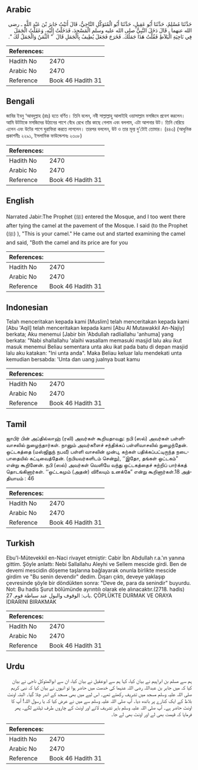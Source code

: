 ## Arabic


<div dir="rtl" lang="ar" style={{fontSize:'larger',backgroundColor:'#f8f9fa',padding:20}}>
حَدَّثَنَا مُسْلِمٌ، حَدَّثَنَا أَبُو عَقِيلٍ، حَدَّثَنَا أَبُو الْمُتَوَكِّلِ النَّاجِيُّ، قَالَ أَتَيْتُ جَابِرَ بْنَ عَبْدِ اللَّهِ ـ رضى الله عنهما ـ قَالَ دَخَلَ النَّبِيُّ صلى الله عليه وسلم الْمَسْجِدَ، فَدَخَلْتُ إِلَيْهِ، وَعَقَلْتُ الْجَمَلَ فِي نَاحِيَةِ الْبَلاَطِ فَقُلْتُ هَذَا جَمَلُكَ‏.‏ فَخَرَجَ فَجَعَلَ يُطِيفُ بِالْجَمَلِ قَالَ ‏ "‏ الثَّمَنُ وَالْجَمَلُ لَكَ ‏"‏‏.‏
</div>
<div style={{backgroundColor:'#f8f9fa',padding:20, marginBottom: 10}}><table> <thead> <tr> <th>References:</th> <th></th> </tr> </thead> <tbody><tr><td>Hadith No</td><td>2470</td></tr><tr><td>Arabic No</td><td>2470</td></tr><tr><td>Reference</td><td>Book 46 Hadith 31</td></tr></tbody></table></div>

## Bengali


<div dir="ltr" lang="bn" style={{fontSize:'larger',backgroundColor:'#f8f9fa',padding:20}}>
জাবির ইবনু ‘আবদুল্লাহ (রাঃ) হতে বর্ণিত। তিনি বলেন, নবী সাল্লাল্লাহু আলাইহি ওয়াসাল্লাম মসজিদে প্রবেশ করলেন। আমি উটটাকে মসজিদের উঠানের পাশে বেঁধে রেখে তাঁর কাছে গেলাম এবং বললাম, এটা আপনার উট। তিনি বেরিয়ে এলেন এবং উটের পাশে ঘুরাফিরা করতে লাগলেন। তারপর বললেন, উট ও তার মূল্য দু’টোই তোমার। (৪৪৩) (আধুনিক প্রকাশনীঃ ২২৯১, ইসলামিক ফাউন্ডেশনঃ ২৩০৮)
</div>
<div style={{backgroundColor:'#f8f9fa',padding:20, marginBottom: 10}}><table> <thead> <tr> <th>References:</th> <th></th> </tr> </thead> <tbody><tr><td>Hadith No</td><td>2470</td></tr><tr><td>Arabic No</td><td>2470</td></tr><tr><td>Reference</td><td>Book 46 Hadith 31</td></tr></tbody></table></div>

## English


<div dir="ltr" lang="en" style={{fontSize:'larger',backgroundColor:'#f8f9fa',padding:20}}>
Narrated Jabir:The Prophet (ﷺ) entered the Mosque, and I too went there after tying the camel at the pavement of the Mosque. I said (to the Prophet (ﷺ) ), "This is your camel." He came out and started examining the camel and said, "Both the camel and its price are for you
</div>
<div style={{backgroundColor:'#f8f9fa',padding:20, marginBottom: 10}}><table> <thead> <tr> <th>References:</th> <th></th> </tr> </thead> <tbody><tr><td>Hadith No</td><td>2470</td></tr><tr><td>Arabic No</td><td>2470</td></tr><tr><td>Reference</td><td>Book 46 Hadith 31</td></tr></tbody></table></div>

## Indonesian


<div dir="ltr" lang="id" style={{fontSize:'larger',backgroundColor:'#f8f9fa',padding:20}}>
Telah menceritakan kepada kami [Muslim] telah menceritakan kepada kami [Abu 'Aqil] telah menceritakan kepada kami [Abu Al Mutawakkil An-Najiy] berkata; Aku menemui [Jabir bin 'Abdullah radliallahu 'anhuma] yang berkata: "Nabi shallallahu 'alaihi wasallam memasuki masjid lalu aku ikut masuk menemui Beliau sementara unta aku ikat pada batu di depan masjid lalu aku katakan: "Ini unta anda". Maka Beliau keluar lalu mendekati unta kemudian bersabda: 'Unta dan uang jualnya buat kamu
</div>
<div style={{backgroundColor:'#f8f9fa',padding:20, marginBottom: 10}}><table> <thead> <tr> <th>References:</th> <th></th> </tr> </thead> <tbody><tr><td>Hadith No</td><td>2470</td></tr><tr><td>Arabic No</td><td>2470</td></tr><tr><td>Reference</td><td>Book 46 Hadith 31</td></tr></tbody></table></div>

## Tamil


<div dir="ltr" lang="ta" style={{fontSize:'larger',backgroundColor:'#f8f9fa',padding:20}}>
ஜாபிர் பின் அப்தில்லாஹ் (ரலி) அவர்கள் கூறியதாவது: நபி (ஸல்) அவர்கள் பள்ளிவாசலில் நுழைந்தார்கள். நானும் அவர்களைச் சந்திக்கப் பள்ளிவாசலில் நுழைந்தேன். ஒட்டகத்தை (மஸ்ஜிதுந் நபவீ) பள்ளி வாசலின் முன்பு, கற்கள் பதிக்கப்பட்டிருந்த நடைபாதையில் கட்டிவைத்தேன். (நபியவர்களிடம் சென்று), ‘‘இதோ, தங்கள் ஒட்டகம்” என்று கூறினேன். நபி (ஸல்) அவர்கள் வெளியே வந்து ஒட்டகத்தைச் சுற்றிப் பார்க்கத் தொடங்கினார்கள். ‘‘ஒட்டகமும் (அதன்) விலையும் உனக்கே” என்று கூறினார்கள்.18 அத்தியாயம் : 46
</div>
<div style={{backgroundColor:'#f8f9fa',padding:20, marginBottom: 10}}><table> <thead> <tr> <th>References:</th> <th></th> </tr> </thead> <tbody><tr><td>Hadith No</td><td>2470</td></tr><tr><td>Arabic No</td><td>2470</td></tr><tr><td>Reference</td><td>Book 46 Hadith 31</td></tr></tbody></table></div>

## Turkish


<div dir="ltr" lang="tr" style={{fontSize:'larger',backgroundColor:'#f8f9fa',padding:20}}>
Ebu'l-Mütevekkil en-Naci rivayet etmiştir: Cabir İbn Abdullah r.a.'ın yanına gittim. Şöyle anlattı: Nebi Sallallahu Aleyhi ve Sellem mescide girdi. Ben de devemi mescidin döşeme taşlarına bağlayarak onunla birlikte mescide girdim ve "Bu senin devendir" dedim. Dışarı çıktı, deveye yaklaşıp çevresinde şöyle bir döndükten sonra: "Deve de, para da senindir" buyurdu. Not: Bu hadis Şurut bölümünde ayrıntılı olarak ele alınacaktır.(2718. hadis) باب: الوقوف والبول عند سباطة قوم. 27. ÇÖPLÜKTE DURMAK VE ORAYA İDRARINI BIRAKMAK
</div>
<div style={{backgroundColor:'#f8f9fa',padding:20, marginBottom: 10}}><table> <thead> <tr> <th>References:</th> <th></th> </tr> </thead> <tbody><tr><td>Hadith No</td><td>2470</td></tr><tr><td>Arabic No</td><td>2470</td></tr><tr><td>Reference</td><td>Book 46 Hadith 31</td></tr></tbody></table></div>

## Urdu


<div dir="rtl" lang="ur" style={{fontSize:'larger',backgroundColor:'#f8f9fa',padding:20}}>
ہم سے مسلم بن ابراہیم نے بیان کیا، کہا ہم سے ابوعقیل نے بیان کیا، ان سے ابوالمتوکل ناجی نے بیان کیا کہ میں جابر بن عبداللہ رضی اللہ عنہما کی خدمت میں حاضر ہوا تو انہوں نے بیان کیا کہ نبی کریم صلی اللہ علیہ وسلم مسجد میں تشریف رکھتے تھے۔ اس لیے میں بھی مسجد کے اندر چلا گیا۔ البتہ اونٹ بلاط کے ایک کنارے پر باندھ دیا۔ آپ صلی اللہ علیہ وسلم سے میں نے عرض کیا کہ یا رسول اللہ! آپ کا اونٹ حاضر ہے۔ آپ صلی اللہ علیہ وسلم باہر تشریف لائے اور اونٹ کے چاروں طرف ٹہلنے لگے۔ پھر فرمایا کہ قیمت بھی لے اور اونٹ بھی لے جا۔
</div>
<div style={{backgroundColor:'#f8f9fa',padding:20, marginBottom: 10}}><table> <thead> <tr> <th>References:</th> <th></th> </tr> </thead> <tbody><tr><td>Hadith No</td><td>2470</td></tr><tr><td>Arabic No</td><td>2470</td></tr><tr><td>Reference</td><td>Book 46 Hadith 31</td></tr></tbody></table></div>
